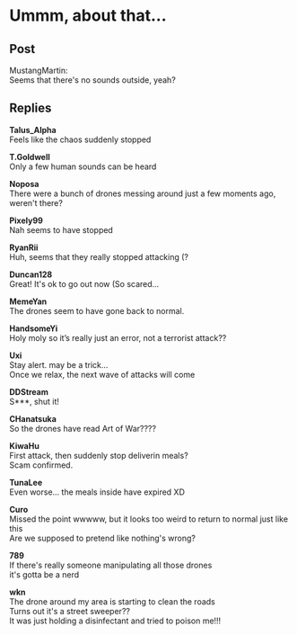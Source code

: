 # Ummm, about that...
## Post
MustangMartin:<br>
Seems that there's no sounds outside, yeah?



## Replies
**Talus_Alpha**<br>
Feels like the chaos suddenly stopped

**T.Goldwell**<br>
Only a few human sounds can be heard

**Noposa**<br>
There were a bunch of drones messing around just a few moments ago, weren't there?

**Pixely99**<br>
Nah seems to have stopped

**RyanRii**<br>
Huh, seems that they really stopped attacking (?

**Duncan128**<br>
Great! It's ok to go out now (So scared...

**MemeYan**<br>
The drones seem to have gone back to normal.

**HandsomeYi**<br>
Holy moly so it’s really just an error, not a terrorist attack??

**Uxi**<br>
Stay alert. may be a trick...<br>
Once we relax, the next wave of attacks will come

**DDStream**<br>
S\*\*\*, shut it!

**CHanatsuka**<br>
So the drones have read Art of War????

**KiwaHu**<br>
First attack, then suddenly stop deliverin meals?<br>
Scam confirmed.

**TunaLee**<br>
Even worse... the meals inside have expired XD

**Curo**<br>
Missed the point wwwww, but it looks too weird to return to normal just like this<br>
Are we supposed to pretend like nothing's wrong?

**789**<br>
If there's really someone manipulating all those drones<br>
it's gotta be a nerd

**wkn**<br>
The drone around my area is starting to clean the roads<br>
Turns out it's a street sweeper?? <br>
It was just holding a disinfectant and tried to poison me!!!

